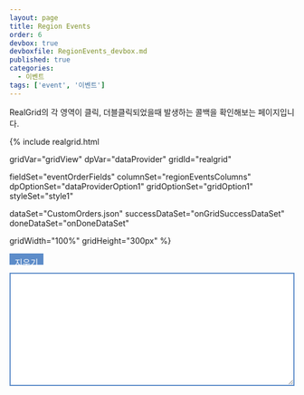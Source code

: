 ```yaml
---
layout: page
title: Region Events
order: 6
devbox: true
devboxfile: RegionEvents_devbox.md
published: true
categories:
  - 이벤트
tags: ['event', '이벤트']
---
```


RealGrid의 각 영역이 클릭, 더블클릭되었을때 발생하는 콜백을 확인해보는 페이지입니다.

<script>
var onGridSuccessDataSet = function(data, textStatus, jqXHR) {
	dataProvider.setRows(data);
}

var onDoneDataSet = function() {
	var events = 0;

	gridView.onColumnHeaderClicked = function (grid, column) {
        addLog("onColumnHeaderClicked: " + "(" + column.name + ")");
    };
    gridView.onColumnHeaderDblClicked = function (grid, column) {
        addLog("onColumnHeaderDblClicked: " + "(" + column.name + ")");
    };
    gridView.onColumnCheckedChanged = function (grid, column, checked) {
        addLog("onColumnCheckedChanged: " + "(" + column.name + ", " + checked + ")");
    };
    gridView.onDataCellClicked = function (grid, index) {
        addLog("onDataCellClicked: " + JSON.stringify(index));
    };
    gridView.onDataCellDblClicked = function (grid, index) {
        addLog("onDataCellDblClicked: " + JSON.stringify(index));
    };
    gridView.onFooterCellClicked = function (grid, column) {
        addLog("onFooterCellClicked : " + "(" + column.name + ")");
    };
    gridView.onFooterCellDblClicked = function (grid, column) {
        addLog("onFooterCellDblClicked : " + "(" + column.name + ")");
    };
    gridView.onItemChecked = function (grid, itemIndex, checked) {
        addLog("onItemChecked: " + itemIndex + ", " + checked);
    };
    gridView.onItemsChecked = function (grid, items, checked) {
        addLog("onItemsChecked: " + items + ", " + checked);
    };
    gridView.onItemAllChecked = function (grid, checked) {
        addLog("onItemAllChecked: " + checked);
    };
    gridView.onCheckBarHeadClicked = function (grid) {
        addLog("onCheckBarHeadClicked");
    };
    gridView.onCheckBarFootClicked = function (grid) {
        addLog("onCheckBarFootClicked");
    };
    gridView.onIndicatorCellClicked = function (grid, index) {
        addLog("onIndicatorCellClicked : " + "(" + index + ")");
    };
    gridView.onStateBarCellClicked = function (grid, index) {
        addLog("onStateBarCellClicked : " + "(" + index + ")");
    };
    gridView.onRowGroupHeadClicked = function (grid) {
        addLog("onRowGroupHeadClicked");
    };
    gridView.onRowGroupFootClicked = function (grid) {
        addLog("onRowGroupFootClicked");
    };
    gridView.onRowGroupHeaderFooterClicked = function (grid, index) {
        addLog("onRowGroupHeaderFooterClicked : " + "(" + index + ")");
    };
    gridView.onRowGroupBarClicked = function (grid, index) {
        addLog("onRowGroupBarClicked : " + "(" + index + ")");
    };
    gridView.onCheckBarFootDblClicked = function (grid) {
        addLog("onCheckBarFootDblClicked");
    };
    gridView.onIndicatorCellDblClicked = function (grid, index) {
        addLog("onIndicatorCellDblClicked : " + "(" + index + ")");
    };
    gridView.onStateBarCellDblClicked = function (grid, index) {
        addLog("onStateBarCellDblClicked : " + "(" + index + ")");
    };
    gridView.onRowGroupHeadDblClicked = function (grid) {
        addLog("onRowGroupHeadDblClicked");
    };
    gridView.onRowGroupFootDblClicked = function (grid) {
        addLog("onRowGroupFootDblClicked");
    };
    gridView.onRowGroupHeaderFooterDblClicked = function (grid, index) {
        addLog("onRowGroupHeaderFooterDblClicked : " + "(" + index + ")");
    };
    gridView.onRowGroupBarDblClicked = function (grid, index) {
        addLog("onRowGroupBarDblClicked : " + "(" + index + ")");
    };
    gridView.onPanelClicked = function (grid, index) {
        addLog("onPanelClicked : " + "(" + index + ")");
    };
    gridView.onPanelDblClicked = function (grid, index) {
        addLog("onPanelDblClicked : " + "(" + index + ")");
    };
    gridView.onRowGroupPanelClicked = function (grid, column) {
        addLog("onRowGroupPanelClicked : " + "(" + column.name + ")");
    };
    gridView.onRowGroupPanelDblClicked = function (grid, column) {
        addLog("onRowGroupPanelDblClicked : " + "(" + column.name + ")");
    };

    function addLog(log) {
	    var prevLog = $("#eventLog").val();
	    $("#eventLog").val(prevLog + "[" + events++ + "] " + log + "\n");
	    $("#eventLog").scrollTop($("#eventLog")[0].scrollHeight);
	};

	gridView.setPanel({"visible": true})
    
    gridView.setStyles({
        header: {
            group: {
                background: "linear,#ffe9f0f8,#ffc3f8d8,90",
                foreground: "#ff666666"
            }
        }
    });
}

function clearTextarea() {
	events = 0;
	$("#eventLog").val('');
}
</script>

{% include realgrid.html

  gridVar="gridView"
  dpVar="dataProvider"
  gridId="realgrid"

  fieldSet="eventOrderFields"
  columnSet="regionEventsColumns"
  dpOptionSet="dataProviderOption1"
  gridOptionSet="gridOption1"
  styleSet="style1"

  dataSet="CustomOrders.json"
  successDataSet="onGridSuccessDataSet"  
  doneDataSet="onDoneDataSet"

  gridWidth="100%"
  gridHeight="300px" %}

<input type="button" onclick="clearTextarea()" value="지우기" style="width:60px; height:20;
	background-color: #5d8cc9;
    border: none;
    color: white;
    padding: 5px 5px;
    text-align: center;
    text-decoration: none;
    display: inline-block;
    font-size: 15px;" >
<textarea id="eventLog" style="width:100%; height:200px; border: 2px solid #5d8cc9"></textarea>